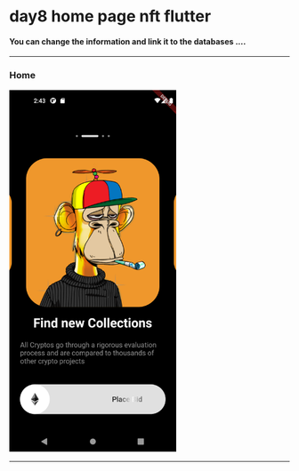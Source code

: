 <h1> day8 home page nft flutter</h1>  
<h4> You can change the information and link it to the databases ....</h4>
<hr>
<h3>Home</h3> 
<img src="https://github.com/abenkoula71/day8-home-page-nft/blob/main/Screenshot_1680187414.png" width="300" /> 



<hr>

